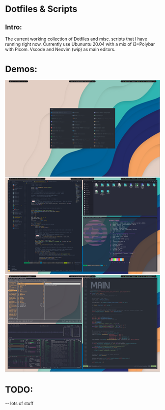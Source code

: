 # Dotfiles & Scripts

## Intro:

The current working collection of Dotfiles and misc. scripts that I have running right now. Currently use Ubununtu 20.04 with a mix of i3+Polybar with Picom. Vscode and Neovim (wip) as main editors.


# Demos:

![Rofi](./samples//Rofi.png?raw=true "Rofi")
![Vscode](./samples//Vscode.png?raw=true "VS Code")
![Rofi](./samples//Neovim.png?raw=true "Neovim")


# TODO:
-- lots of stuff